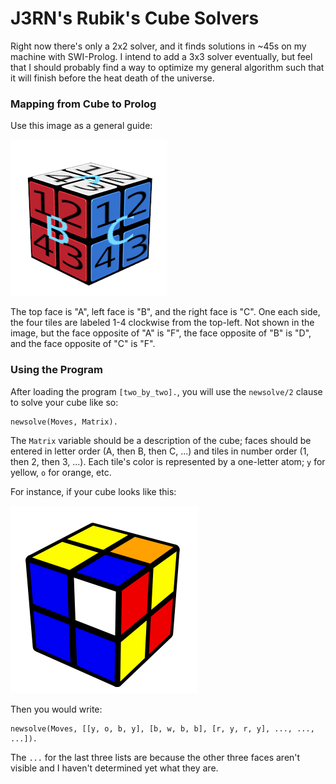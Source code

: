 J3RN's Rubik's Cube Solvers
===========================

Right now there's only a 2x2 solver, and it finds solutions in ~45s on my machine with SWI-Prolog.  I intend to add a 3x3 solver eventually, but feel that I should probably find a way to optimize my general algorithm such that it will finish before the heat death of the universe.

### Mapping from Cube to Prolog

Use this image as a general guide:

![A 2x2 Rubik's cube. The top face is labeled "A", left face is labeled "B", and the right face is labeled "C". One each side, the four tiles are labeled 1-4 clockwise from the top-left.](rubiks_labeled.jpg)

The top face is "A", left face is "B", and the right face is "C". One each side, the four tiles are labeled 1-4 clockwise from the top-left.  Not shown in the image, but the face opposite of "A" is "F", the face opposite of "B" is "D", and the face opposite of "C" is "F".

### Using the Program

After loading the program `[two_by_two].`, you will use the `newsolve/2` clause to solve your cube like so:
```
newsolve(Moves, Matrix).
```

The `Matrix` variable should be a description of the cube; faces should be entered in letter order (A, then B, then C, ...) and tiles in number order (1, then 2, then 3, ...).  Each tile's color is represented by a one-letter atom; `y` for yellow, `o` for orange, etc.

For instance, if your cube looks like this:

![](example.png)

Then you would write:
```
newsolve(Moves, [[y, o, b, y], [b, w, b, b], [r, y, r, y], ..., ..., ...]).
```

The `...` for the last three lists are because the other three faces aren't visible and I haven't determined yet what they are.
